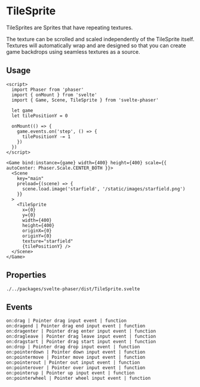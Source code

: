 # TileSprite

TileSprites are Sprites that have repeating textures.

The texture can be scrolled and scaled independently of the TileSprite itself. Textures will automatically wrap and are designed so that you can create game backdrops using seamless textures as a source.

## Usage

```example
<script>
  import Phaser from 'phaser'
  import { onMount } from 'svelte'
  import { Game, Scene, TileSprite } from 'svelte-phaser'

  let game
  let tilePositionY = 0

  onMount(() => {
    game.events.on('step', () => {
      tilePositionY -= 1
    })
  })
</script>

<Game bind:instance={game} width={400} height={400} scale={{ autoCenter: Phaser.Scale.CENTER_BOTH }}>
  <Scene
    key="main"
    preload={(scene) => {
      scene.load.image('starfield', '/static/images/starfield.png')
    }}
  >
    <TileSprite
      x={0}
      y={0}
      width={400}
      height={400}
      originX={0}
      originY={0}
      texture="starfield"
      {tilePositionY} />
  </Scene>
</Game>

```

## Properties

```properties
./../packages/svelte-phaser/dist/TileSprite.svelte
```

## Events

```properties
on:drag | Pointer drag input event | function
on:dragend | Pointer drag end input event | function
on:dragenter | Pointer drag enter input event | function
on:dragleave | Pointer drag leave input event | function
on:dragstart | Pointer drag start input event | function
on:drop | Pointer drag drop input event | function
on:pointerdown | Pointer down input event | function
on:pointermove | Pointer move input event | function
on:pointerout | Pointer out input event | function
on:pointerover | Pointer over input event | function
on:pointerup | Pointer up input event | function
on:pointerwheel | Pointer wheel input event | function
```
